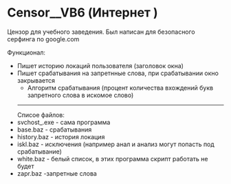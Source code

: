 # Censor__VB6 (Интернет )
Цензор для учебного заведения. Был написан для безопасного серфинга по google.com

Функционал:
* Пишет историю локаций пользователя (заголовок окна)
* Пишет срабатывания на запретнные слова, при срабатывании окно закрывается
  * Алгоритм срабатывания (процент количества вхождений букв запретного слова в искомое слово)
  --------------------------------------------------------------------
  Списое файлов:
 * svchost_.exe - сама программа
 * base.baz - срабатывания
 * history.baz - история локация
 * iskl.baz - исключения (например анал и анализ могут попасть под срабатывание)
 * white.baz - белый список, в этих программа скрипт работать не будет
 * zapr.baz -запретные слова
